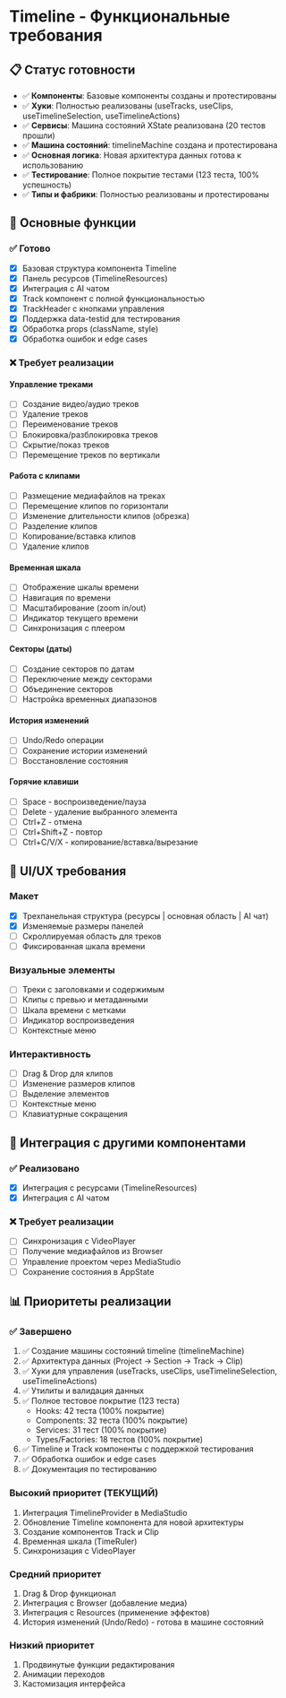 # Timeline - Функциональные требования

## 📋 Статус готовности

- ✅ **Компоненты**: Базовые компоненты созданы и протестированы
- ✅ **Хуки**: Полностью реализованы (useTracks, useClips, useTimelineSelection, useTimelineActions)
- ✅ **Сервисы**: Машина состояний XState реализована (20 тестов прошли)
- ✅ **Машина состояний**: timelineMachine создана и протестирована
- ✅ **Основная логика**: Новая архитектура данных готова к использованию
- ✅ **Тестирование**: Полное покрытие тестами (123 теста, 100% успешность)
- ✅ **Типы и фабрики**: Полностью реализованы и протестированы

## 🎯 Основные функции

### ✅ Готово

- [x] Базовая структура компонента Timeline
- [x] Панель ресурсов (TimelineResources)
- [x] Интеграция с AI чатом
- [x] Track компонент с полной функциональностью
- [x] TrackHeader с кнопками управления
- [x] Поддержка data-testid для тестирования
- [x] Обработка props (className, style)
- [x] Обработка ошибок и edge cases

### ❌ Требует реализации

#### Управление треками

- [ ] Создание видео/аудио треков
- [ ] Удаление треков
- [ ] Переименование треков
- [ ] Блокировка/разблокировка треков
- [ ] Скрытие/показ треков
- [ ] Перемещение треков по вертикали

#### Работа с клипами

- [ ] Размещение медиафайлов на треках
- [ ] Перемещение клипов по горизонтали
- [ ] Изменение длительности клипов (обрезка)
- [ ] Разделение клипов
- [ ] Копирование/вставка клипов
- [ ] Удаление клипов

#### Временная шкала

- [ ] Отображение шкалы времени
- [ ] Навигация по времени
- [ ] Масштабирование (zoom in/out)
- [ ] Индикатор текущего времени
- [ ] Синхронизация с плеером

#### Секторы (даты)

- [ ] Создание секторов по датам
- [ ] Переключение между секторами
- [ ] Объединение секторов
- [ ] Настройка временных диапазонов

#### История изменений

- [ ] Undo/Redo операции
- [ ] Сохранение истории изменений
- [ ] Восстановление состояния

#### Горячие клавиши

- [ ] Space - воспроизведение/пауза
- [ ] Delete - удаление выбранного элемента
- [ ] Ctrl+Z - отмена
- [ ] Ctrl+Shift+Z - повтор
- [ ] Ctrl+C/V/X - копирование/вставка/вырезание

## 🎨 UI/UX требования

### Макет

- [x] Трехпанельная структура (ресурсы | основная область | AI чат)
- [x] Изменяемые размеры панелей
- [ ] Скроллируемая область для треков
- [ ] Фиксированная шкала времени

### Визуальные элементы

- [ ] Треки с заголовками и содержимым
- [ ] Клипы с превью и метаданными
- [ ] Шкала времени с метками
- [ ] Индикатор воспроизведения
- [ ] Контекстные меню

### Интерактивность

- [ ] Drag & Drop для клипов
- [ ] Изменение размеров клипов
- [ ] Выделение элементов
- [ ] Контекстные меню
- [ ] Клавиатурные сокращения

## 🔄 Интеграция с другими компонентами

### ✅ Реализовано

- [x] Интеграция с ресурсами (TimelineResources)
- [x] Интеграция с AI чатом

### ❌ Требует реализации

- [ ] Синхронизация с VideoPlayer
- [ ] Получение медиафайлов из Browser
- [ ] Управление проектом через MediaStudio
- [ ] Сохранение состояния в AppState

## 📊 Приоритеты реализации

### ✅ Завершено

1. ✅ Создание машины состояний timeline (timelineMachine)
2. ✅ Архитектура данных (Project → Section → Track → Clip)
3. ✅ Хуки для управления (useTracks, useClips, useTimelineSelection, useTimelineActions)
4. ✅ Утилиты и валидация данных
5. ✅ Полное тестовое покрытие (123 теста)
   - Hooks: 42 теста (100% покрытие)
   - Components: 32 теста (100% покрытие)
   - Services: 31 тест (100% покрытие)
   - Types/Factories: 18 тестов (100% покрытие)
6. ✅ Timeline и Track компоненты с поддержкой тестирования
7. ✅ Обработка ошибок и edge cases
8. ✅ Документация по тестированию

### Высокий приоритет (ТЕКУЩИЙ)

1. Интеграция TimelineProvider в MediaStudio
2. Обновление Timeline компонента для новой архитектуры
3. Создание компонентов Track и Clip
4. Временная шкала (TimeRuler)
5. Синхронизация с VideoPlayer

### Средний приоритет

1. Drag & Drop функционал
2. Интеграция с Browser (добавление медиа)
3. Интеграция с Resources (применение эффектов)
4. История изменений (Undo/Redo) - готова в машине состояний

### Низкий приоритет

1. Продвинутые функции редактирования
2. Анимации переходов
3. Кастомизация интерфейса
